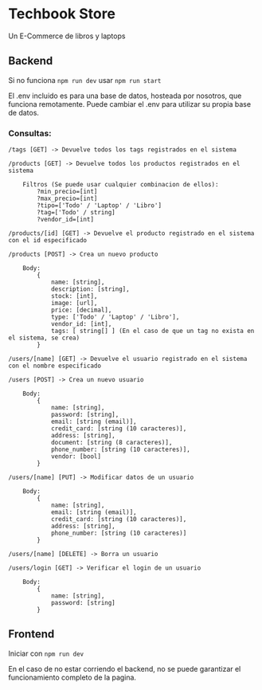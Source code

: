 # Techbook Store

Un E-Commerce de libros y laptops

## Backend

Si no funciona
```npm run dev```
usar
```npm run start```

El .env incluido es para una base de datos, hosteada por nosotros, que funciona remotamente.
Puede cambiar el .env para utilizar su propia base de datos.

### Consultas:
```
/tags [GET] -> Devuelve todos los tags registrados en el sistema
```
```
/products [GET] -> Devuelve todos los productos registrados en el sistema

	Filtros (Se puede usar cualquier combinacion de ellos):
		?min_precio=[int]
		?max_precio=[int]
		?tipo=['Todo' / 'Laptop' / 'Libro']
		?tag=['Todo' / string]
		?vendor_id=[int]
```
```
/products/[id] [GET] -> Devuelve el producto registrado en el sistema con el id especificado
```
```
/products [POST] -> Crea un nuevo producto

	Body:
		{
			name: [string],
			description: [string],
			stock: [int],
			image: [url],
			price: [decimal],
			type: ['Todo' / 'Laptop' / 'Libro'],
			vendor_id: [int],
			tags: [ string[] ] (En el caso de que un tag no exista en el sistema, se crea)
		}
```
```
/users/[name] [GET] -> Devuelve el usuario registrado en el sistema con el nombre especificado
```
```
/users [POST] -> Crea un nuevo usuario

	Body:
		{
			name: [string],
			password: [string],
			email: [string (email)],
			credit_card: [string (10 caracteres)],
			address: [string],
			document: [string (8 caracteres)],
			phone_number: [string (10 caracteres)],
			vendor: [bool]
		}
```
```
/users/[name] [PUT] -> Modificar datos de un usuario

	Body:
		{
			name: [string],
			email: [string (email)],
			credit_card: [string (10 caracteres)],
			address: [string],
			phone_number: [string (10 caracteres)]
		}
```
```
/users/[name] [DELETE] -> Borra un usuario
```
```
/users/login [GET] -> Verificar el login de un usuario

	Body:
		{
			name: [string],
			password: [string]
		}
```

## Frontend

Iniciar con
```npm run dev```

En el caso de no estar corriendo el backend, no se puede garantizar el funcionamiento completo de la pagina.
